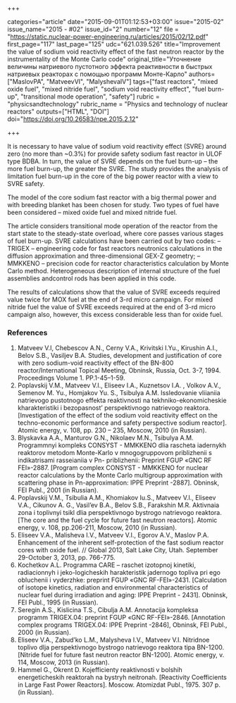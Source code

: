 +++

categories="article"
date="2015-09-01T01:12:53+03:00"
issue="2015-02"
issue_name="2015 - #02"
issue_id="2"
number="12"
file = "https://static.nuclear-power-engineering.ru/articles/2015/02/12.pdf"
first_page="117"
last_page="125"
udc="621.039.526"
title="Improvement the value of sodium void reactivity effect of the fast neutron reactor by the instrumentality of the Monte Carlo code"
original_title="Уточнение величины натриевого пустотного эффекта реактивности в быстрых натриевых реакторах с помощью программ Монте-Карло"
authors=["MaslovPA", "MatveevVI", "MalyshevaIV"]
tags=["fast reactors", "mixed oxide fuel", "mixed nitride fuel", "sodium void reactivity effect", "fuel burn-up", "transitional mode operation", "safety"]
rubric = "physicsandtechnology"
rubric_name = "Physics and technology of nuclear reactors"
outputs=["HTML", "DOI"]
doi="https://doi.org/10.26583/npe.2015.2.12"

+++

It is necessary to have value of sodium void reactivity effect (SVRE) around zero (no more than ~0.3%) for provide safety sodium fast reactor in ULOF type BDBA. In turn, the value of SVRE depends on the fuel burn-up – the more fuel burn-up, the greater the SVRE. The study provides the analysis of limitation fuel burn-up in the core of the big power reactor with a view to SVRE safety.

The model of the core sodium fast reactor with a big thermal power and with breeding blanket has been chosen for study. Two types of fuel have been considered – mixed oxide fuel and mixed nitride fuel.

The article considers transitional mode operation of the reactor from the start state to the steady-state overload, where core passes various stages of fuel burn-up. SVRE calculations have been carried out by two codes:
– TRIGEX – engineering code for fast reactors neutronics calculations in the diffusion approximation and three-dimensional GEX-Z geometry;
– MMKKENO – precision code for reactor characteristics calculation by Monte Carlo method. Heterogeneous description of internal structure of the fuel assemblies andcontrol rods has been applied in this code.

The results of calculations show that the value of SVRE exceeds required value twice for MOX fuel at the end of 3-rd micro campaign. For mixed nitride fuel the value of SVRE exceeds required at the end of 3-rd micro campaign also, however, this excess considerable less than for oxide fuel.

### References

1. Matveev V.I, Chebescov A.N., Cerny V.A., Krivitski I.Yu., Kirushin A.I., Belov S.B., Vasiljev B.A. Studies, development and justification of core with zero sodium-void reactivity effect of the BN-800 reactor/International Topical Meeting, Obninsk, Russia, Oct. 3-7, 1994. Proceedings Volume 1. PP.1-45–1-59.
2. Poplavskij V.M., Matveev V.I., Eliseev I.A., Kuznetsov I.A. , Volkov A.V., Semenov M. Yu., Homjakov Yu. S., Tsibulya A.M. Issledovanie vliianiia natrievogo pustotnogo effekta reaktivnosti na tekhniko-ekonomicheskie kharakteristiki i bezopasnost’ perspektivnogo natrievogo reaktora. [Investigation of the effect of the sodium void reactivity effect on the techno-economic performance and safety perspective sodium reactor]. Atomic energy, v. 108, pp. 230 – 235, Moscow, 2010 (in Russian).
3. Blyskavka A.A., Manturov G.N., Nikolaev M.N., Tsibulya A.M. Programmnyi kompleks CONSYST - MMKKENO dlia rascheta iadernykh reaktorov metodom Monte-Karlo v mnogogruppovom priblizhenii s indikatrisami rasseianiia v Pn- priblizhenii: Preprint FGUP «GNC RF FEI»-2887. [Program complex CONSYST - MMKKENO for nuclear reactor calculations by the Monte Carlo multigroup approximation with scattering phase in Pn-approximation: IPPE Preprint -2887]. Obninsk, FEI Publ., 2001 (in Russian).
4. Poplavskij V.M., Tsibulia A.M., Khomiakov Iu.S., Matveev V.I., Eliseev V.A., Cikunov A. G., Vasil’ev B.A., Belov S.B., Farakshin M.R. Aktivnaia zona i toplivnyi tsikl dlia perspektivnogo bystrogo natrievogo reaktora. [The core and the fuel cycle for future fast neutron reactors]. Atomic energy, v. 108, pp.206-211, Moscow, 2010 (in Russian).
5. Eliseev V.А., Malisheva I.V., Matveev V.I., Egorov А.V., Maslov P.А. Enhancement of the inherent self-protection of the fast sodium reactor cores with oxide fuel. // Global 2013, Salt Lake City, Utah. September 29-October 3, 2013, pp. 766-775.
6. Kochetkov A.L. Programma CARE – raschet izotopnoj kinetiki, radiacionnyh i jeko-logicheskih harakteristik jadernogo topliva pri ego obluchenii i vyderzhke: preprint FGUP «GNC RF-FEI»-2431. [Calculation of isotope kinetics, radiation and environmental characteristics of nuclear fuel during irradiation and aging: IPPE Preprint - 2431]. Obninsk, FEI Publ., 1995 (in Russian).
7. Seregin A.S., Kislicina T.S., Cibulja A.M. Annotacija kompleksa programm TRIGEX.04: preprint FGUP «GNC RF-FEI»-2846. [Annotation complex programs TRIGEX.04: IPPE Preprint -2846], Obninsk, FEI Publ., 2000 (in Russian).
8. Eliseev V.A., Zabud’ko L.M., Malysheva I.V., Matveev V.I. Nitridnoe toplivo dlja perspektivnogo bystrogo natrievogo reaktora tipa BN-1200. [Nitride fuel for future fast neutron reactor BN-1200]. Atomic energy, v. 114, Moscow, 2013 (in Russian).
9. Hammel G., Okrent D. Kojefficienty reaktivnosti v bolshih energeticheskih reaktorah na bystryh neitronah. [Reactivity Coefficients in Large Fast Power Reactors]. Moscow. Atomizdat Publ., 1975. 307 p. (in Russian).